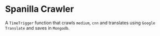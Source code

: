 # Spanilla Crawler

A `TimeTrigger` function that crawls `medium`, `cnn` and translates using `Google Translate` and saves in `Mongodb`.
